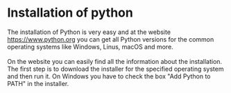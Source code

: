 # Installation of python


The installation of Python is very easy and at the website 
https://www.python.org you can get all Python versions for the common operating systems like Windows, Linus, macOS and more.
<br>
<br>
On the website you can easily find all the information about the installation. The first step is to download the installer for the specified operating system and then run it. On Windows you have to check the box "Add Python to PATH" in the installer. 

